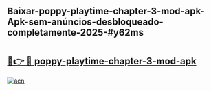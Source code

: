## Baixar-poppy-playtime-chapter-3-mod-apk-Apk-sem-anúncios-desbloqueado-completamente-2025-#y62ms

# <h2><a href="https://ainizakaria.my?title=poppy-playtime-chapter-3-mod-apk&ref=20M">🔗👉 🔴 poppy-playtime-chapter-3-mod-apk</a></h2>

[![acn](https://github.com/user-attachments/assets/0f9c940e-d8b0-45ae-aac7-cd30a18b3e1c)](https://ainizakaria.my?title=poppy-playtime-chapter-3-mod-apk&ref=20M)

